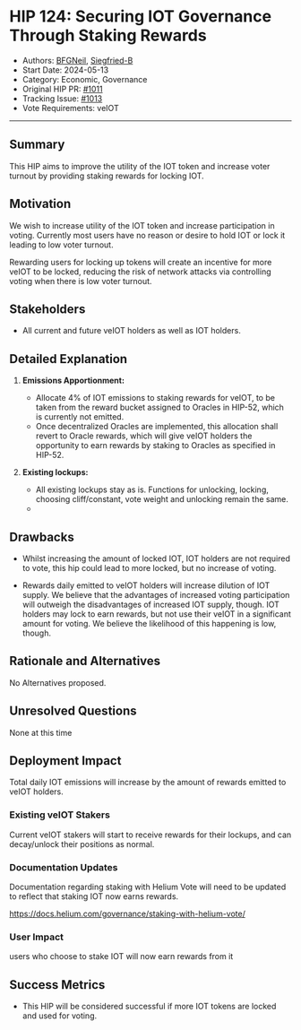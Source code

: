 # HIP 124: Securing IOT Governance Through Staking Rewards

- Authors: [BFGNeil](https://github.com/BFGNeil), [Siegfried-B](https://github.com/Siegfried-B)
- Start Date: 2024-05-13
- Category: Economic, Governance
- Original HIP PR: [#1011](https://github.com/helium/HIP/pull/1011)
- Tracking Issue: [#1013](https://github.com/helium/HIP/issues/1013)
- Vote Requirements: veIOT

---

## Summary

This HIP aims to improve the utility of the IOT token and increase voter turnout by providing staking rewards for locking IOT.

## Motivation

We wish to increase utility of the IOT token and increase participation in voting. Currently most users have no reason or desire to hold IOT or lock it leading to low voter turnout.

Rewarding users for locking up tokens will create an incentive for more veIOT to be locked, reducing the risk of network attacks via controlling voting when there is low voter turnout.


## Stakeholders

- All current and future veIOT holders as well as IOT holders.

## Detailed Explanation

1. **Emissions Apportionment:**
    - Allocate 4% of IOT emissions to staking rewards for veIOT, to be taken from the reward bucket assigned to Oracles in HIP-52, which is currently not emitted.
    - Once decentralized Oracles are implemented, this allocation shall revert to Oracle rewards, which will give veIOT holders the opportunity to earn rewards by staking to Oracles as specified in HIP-52.

2. **Existing lockups:**
    - All existing lockups stay as is. Functions for unlocking, locking, choosing cliff/constant, vote weight and unlocking remain the same.
    -
## Drawbacks

- Whilst increasing the amount of locked IOT, IOT holders are not required to vote, this hip could lead to more locked, but no increase of voting.

- Rewards daily emitted to veIOT holders will increase dilution of IOT supply. We believe that the advantages of increased voting participation will outweigh the disadvantages of increased IOT supply, though. IOT holders may lock to earn rewards, but not use their veIOT in a significant amount for voting. We believe the likelihood of this happening is low, though.

## Rationale and Alternatives

No Alternatives proposed.

## Unresolved Questions

None at this time

## Deployment Impact
Total daily IOT emissions will increase by the amount of rewards emitted to veIOT holders.

### Existing veIOT Stakers
Current veIOT stakers will start to receive rewards for their lockups, and can decay/unlock their positions as normal.

### Documentation Updates
Documentation regarding staking with Helium Vote will need to be updated to reflect that staking IOT now earns rewards.

https://docs.helium.com/governance/staking-with-helium-vote/

### User Impact
users who choose to stake IOT will now earn rewards from it

## Success Metrics

- This HIP will be considered successful if more IOT tokens are locked and used for voting. 
